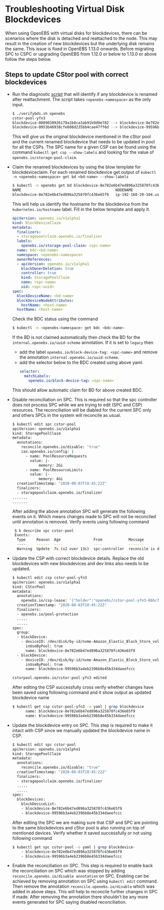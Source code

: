 # Troubleshooting Virtual Disk Blockdevices

When using OpenEBS with virtual disks for blockdevices, there can be scenarios where the disk is detached and reattached to the node. This may result in the creation of new blockdevices but the underlying disk remains the same. This issue is fixed in OpenEBS 1.13.0 onwards. Before migrating SPC to CSPC or upgrading OpenEBS from 1.12.0 or below to 1.13.0 or above follow the steps below.

## Steps to update CStor pool with correct blockdevices

- Run the diagnostic [script](verifybds.sh) that will identify if any blockdevice is renamed after reattachment. The script takes `<openebs-namespace>` as the only input.
  ```sh
  $ ./verifybds.sh openebs
  cstor-pool-yfn3
  blockdevice-0089038926179a1b8ca3ab91b9d0e782 --> blockdevice-8e782e6b47ed896a325870fc436e65f9
  blockdevice-0953b46938cfe608d235bb4cae47ff6d --> blockdevice-99596b3a4eb2396b8e45b334daeefccc
  ```
  This will give us the original blockdevice mentioned in the cStor pool and the current renamed blockdevice that needs to be updated in pool for all the CSPs. The SPC name for a given CSP can be found using the command `kubectl get csp --show-labels` and looking for the value of `openebs.io/storage-pool-claim`.

- Claim the renamed blockdevices by using the blow template for blockdeviceclaim. For each renamed blockdevice get output of `kubectl -n <openebs-namespace> get bd <bd-name> --show-labels`
  ```sh
  $ kubectl -n openebs get bd blockdevice-8e782e6b47ed896a325870fc436e65f9 --show-labels 
  NAME                                           NODENAME                                       SIZE          CLAIMSTATE   STATUS   AGE   LABELS
  blockdevice-8e782e6b47ed896a325870fc436e65f9   ip-192-168-20-104.us-east-2.compute.internal   10737418240   Claimed      Active   64m   kubernetes.io/hostname=ip-192-168-20-104,ndm.io/blockdevice-type=blockdevice,ndm.io/managed=true
  ```
  This will help us identify the hostname for the blockdevice from the `kubernetes.io/hostname` label. Fill in the below template and apply it.
  ```yaml
  apiVersion: openebs.io/v1alpha1
  kind: BlockDeviceClaim
  metadata:
    finalizers:
    - storagepoolclaim.openebs.io/finalizer
    labels:
      openebs.io/storage-pool-claim: <spc-name>
    name: bdc-<bd-name>
    namespace: <openebs-namespace>
    ownerReferences:
    - apiVersion: openebs.io/v1alpha1
      blockOwnerDeletion: true
      controller: true
      kind: StoragePoolClaim
      name: <spc-name>
      uid: <spc-uuid>
  spec:
    blockDeviceName: <bd-name>
    blockDeviceNodeAttributes:
      hostName: <host-name>
    hostName: <host-name>
  ```
  Check the BDC status using the command 
  ```sh
  $ kubectl -n <openebs-namespace> get bdc <bdc-name>
  ```
  If the BD is not claimed automatically then check the BD for the `internal.openebs.io/uuid-scheme` annotation. If it is set to `legacy` then
  - add the label `openebs.io/block-device-tag: <spc-name>` and remove the annotation `internal.openebs.io/uuid-scheme`.
  - add the selector below to the BDC created using above yaml.
    ```yaml
    selector:
      matchLabels:
        openebs.io/block-device-tag: <spc-name>
    ```
  This should allow automatic claim for BD for above created BDC.

- Disable reconciliation on SPC. This is required so that the spc controller does not process SPC while we are trying to edit (SPC and CSP) resources. The reconciliation will be diabled for the current SPC only and others SPCs in the system will reconcile as usual.
  ```sh
  $ kubectl edit spc cstor-pool
  apiVersion: openebs.io/v1alpha1
  kind: StoragePoolClaim
  metadata:
    annotations:
      reconcile.openebs.io/disable: "true"
      cas.openebs.io/config: |
        - name: PoolResourceRequests
          value: |-
              memory: 2Gi
        - name: PoolResourceLimits
          value: |-
              memory: 4Gi
    creationTimestamp: "2020-08-03T10:45:22Z"
    finalizers:
    - storagepoolclaim.openebs.io/finalizer
  .......
  .......
  ```
  After adding the above annotation SPC will generate the following events on it. Which means changes made to SPC will not be reconciled until annotation is removed. Verify events using following command
  ```sh
   $ k describe spc cstor-pool 
   Events:
    Type     Reason  Age               From            Message
    ----     ------  ----              ----            -------
    Warning  Update  7s (x2 over 13s)  spc-controller  reconcile is disabled via "reconcile.openebs.io/disable" annotation
  
  ```

- Update the CSP with correct blockdevice details. Replace the old blockdevices with new blockdevices and dev links also needs to be updated.
  ```sh
  $ kubectl edit csp cstor-pool-yfn3 
  apiVersion: openebs.io/v1alpha1
  kind: CStorPool
  metadata:
    annotations:
      openebs.io/csp-lease: '{"holder":"openebs/cstor-pool-yfn3-6bbc79f5fd-9dlmb","leaderTransition":1}'
    creationTimestamp: "2020-08-03T10:45:22Z"
    finalizers:
    - openebs.io/pool-protection
    .....
    .....
  spec:
    group:
    - blockDevice:
      - deviceID: /dev/disk/by-id/nvme-Amazon_Elastic_Block_Store_vol06591ee2acf1e6419
        inUseByPool: true
        name: blockdevice-8e782e6b47ed896a325870fc436e65f9
    - blockDevice:
      - deviceID: /dev/disk/by-id/nvme-Amazon_Elastic_Block_Store_vol09dfbbc322ed0647d
        inUseByPool: true
        name: blockdevice-99596b3a4eb2396b8e45b334daeefccc
  
  cstorpool.openebs.io/cstor-pool-yfn3 edited
  ```
  After editing the CSP successfully cross verify whether changes have been saved using following command and it show output as updated blockdevice name
  ```sh
  $ kubectl get csp cstor-pool-yfn3 -o yaml | grep blockdevice
        name: blockdevice-8e782e6b47ed896a325870fc436e65f9
        name: blockdevice-99596b3a4eb2396b8e45b334daeefccc
  ```

- Update the blockdevice entry on SPC. This step is required to make it intact with CSP since we manually updated the blockdevice name in CSP.
  ```sh
  $ kubectl edit spc cstor-pool
  apiVersion: openebs.io/v1alpha1
  kind: StoragePoolClaim
  metadata:
    annotations:
      reconcile.openebs.io/disable: "true"
    creationTimestamp: "2020-08-03T10:45:22Z"
    finalizers:
    - storagepoolclaim.openebs.io/finalizer
    .....
    .....
  spec:
    blockDevices:
      blockDeviceList:
      - blockdevice-8e782e6b47ed896a325870fc436e65f9
      - blockdevice-99596b3a4eb2396b8e45b334daeefccc
  ```
  After editing the SPC we are making sure that CSP and SPC are pointing to the same blockdevices and cStor pool is also running on top of mentioned devices. Verify whether it saved successfully or not using following command
  ```sh
  $ kubectl get spc cstor-pool -o yaml | grep blockdevice-
      - blockdevice-8e782e6b47ed896a325870fc436e65f9
      - blockdevice-99596b3a4eb2396b8e45b334daeefccc
  ```

- Enable the reconciliation on SPC. This step is required to enable back the reconciliation on SPC which was stopped by
adding `reconcile.openebs.io/disable annotation` on SPC. Enabling can be achieved by removing annotation on SPC using `kubectl edit` command. Then remove the annotation `reconcile.openebs.io/disable` which was added in above steps. This will help to reconcile further changes in SPC if made. After removing the annotation there shouldn’t be any more events generated for SPC saying disabled reconciliation.
